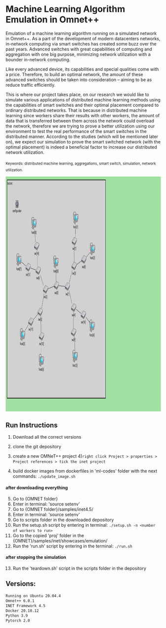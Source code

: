 # Machine Learning Algorithm Emulation in Omnet++
Emulation of a machine learning algorithm running on a simulated network in Omnet++.
As a part of the development of modern datacenters networks, in-network computing via smart switches has created some buzz over the past years. Advanced switches with great capabilities of computing and aggregation with one big purpose, minimizing network utilization with a bounder in-network computing. 

Like every advanced device, its capabilities and special qualities come with a price. Therefore, to build an optimal network, the amount of these advanced switches should be taken into consideration – aiming to be as reduce traffic efficiently. 

This is where our project takes place, on our research we would like to simulate various applications of distributed machine learning methods using the capabilities of smart switches and their optimal placement compared to ordinary distributed networks.
That is because in distributed machine learning since workers share their results with other workers, the amount of data that is transferred between them across the network could overload the network, therefore we are trying to prove a better utilization using our environment to test the real performance of the smart switches in the distributed manner.
According to the studies (which will be mentioned later on), we expect our simulation to prove the smart switched network (with the optimal placement) is indeed a beneficial factor to increase our distributed network utilization.

<sub>Keywords: distributed machine learning, aggregations, smart switch, simulation, network utilization.</sub>


<img src="https://github.com/SeanEti/ML-Omnetpp-emulation/blob/master/Project_base_topology.png" width="1220" height="760" class="center"/>

## Run Instructions
1) Download all the correct versions
2) clone the git depository
3) create a new OMNeT++ project
4)`right click Project > properties > Project references > tick the inet project`

5) build docker images from dockerfiles in 'ml-codes' folder with the next commands:
`
./update_image.sh
`

#### after downloading everything
5) Go to {OMNET folder}
6) Enter in terminal: 'source setenv'
7) Go to {OMNET folder}/samples/inet4.5/
8) Enter in terminal: 'source setenv'
9) Go to scripts folder in the downloaded depository
10) Run the setup.sh script by entering in terminal: 
`
./setup.sh -n <number of workers to run>
`
11) Go to the copied 'proj' folder in the {OMNET}/samples/inet/showcases/emulation/
12) Run the 'run.sh' script by entering in the terminal: 
`
./run.sh
`

#### after stopping the simulation
13) Run the 'teardown.sh' script in the scripts folder in the depository

##  Versions:
    Running on Ubuntu 20.04.4
    Omnet++ 6.0.1
    INET Framework 4.5
    Docker 20.10.12
    Python 3.9
    Pytorch 2.0
    

